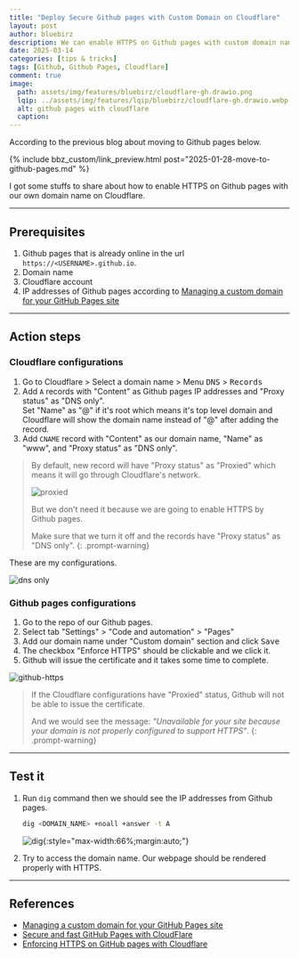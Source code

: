 ```yaml
---
title: "Deploy Secure Github pages with Custom Domain on Cloudflare"
layout: post
author: bluebirz
description: We can enable HTTPS on Github pages with custom domain name on Cloudflare.
date: 2025-03-14
categories: [tips & tricks]
tags: [Github, Github Pages, Cloudflare]
comment: true
image:
  path: assets/img/features/bluebirz/cloudflare-gh.drawio.png
  lqip: ../assets/img/features/lqip/bluebirz/cloudflare-gh.drawio.webp
  alt: github pages with cloudflare
  caption: 
---
```


According to the previous blog about moving to Github pages below.

{% include bbz_custom/link_preview.html post="2025-01-28-move-to-github-pages.md" %}

I got some stuffs to share about how to enable HTTPS on Github pages with our own domain name on Cloudflare.

---

## Prerequisites

1. Github pages that is already online in the url `https://<USERNAME>.github.io`.
1. Domain name
1. Cloudflare account
1. IP addresses of Github pages according to [Managing a custom domain for your GitHub Pages site](https://docs.github.com/en/pages/configuring-a-custom-domain-for-your-github-pages-site/managing-a-custom-domain-for-your-github-pages-site)

---

## Action steps

### Cloudflare configurations

1. Go to Cloudflare > Select a domain name > Menu <kbd>DNS</kbd> > <kbd>Records</kbd>
1. Add `A` records with "Content" as Github pages IP addresses and "Proxy status" as "DNS only".  
  Set "Name" as "@" if it's root which means it's top level domain and Cloudflare will show the domain name instead of "@" after adding the record.
1. Add `CNAME` record with "Content" as our domain name, "Name" as "www", and "Proxy status" as "DNS only".

> By default, new record will have "Proxy status" as "Proxied" which means it will go through Cloudflare's network.
>
> ![proxied](https://bluebirzdotnet.s3.ap-southeast-1.amazonaws.com/github-page-custom-domain-cloudflare/cloudflare-default.png)
>
> But we don't need it because we are going to enable HTTPS by Github pages.
>
> Make sure that we turn it off and the records have "Proxy status" as "DNS only".
{: .prompt-warning}

These are my configurations.

![dns only](https://bluebirzdotnet.s3.ap-southeast-1.amazonaws.com/github-page-custom-domain-cloudflare/cloudflare-suppose.png)

### Github pages configurations

1. Go to the repo of our Github pages.
1. Select tab "Settings" > "Code and automation" > "Pages"
1. Add our domain name under "Custom domain" section and click <kbd>Save</kbd>
1. The checkbox "Enforce HTTPS" should be clickable and we click it.
1. Github will issue the certificate and it takes some time to complete.

![github-https](https://bluebirzdotnet.s3.ap-southeast-1.amazonaws.com/github-page-custom-domain-cloudflare/github-https.png)

> If the Cloudflare configurations have "Proxied" status, Github will not be able to issue the certificate.
>
> And we would see the message: *"Unavailable for your site because your domain is not properly configured to support HTTPS"*.
{: .prompt-warning}

---

## Test it

1. Run `dig` command then we should see the IP addresses from Github pages.

    ```sh
    dig <DOMAIN_NAME> +noall +answer -t A
    ```

    ![dig](https://bluebirzdotnet.s3.ap-southeast-1.amazonaws.com/github-page-custom-domain-cloudflare/dig.png){:style="max-width:66%;margin:auto;"}

1. Try to access the domain name. Our webpage should be rendered properly with HTTPS.

---

## References

- [Managing a custom domain for your GitHub Pages site](https://docs.github.com/en/pages/configuring-a-custom-domain-for-your-github-pages-site/managing-a-custom-domain-for-your-github-pages-site)
- [Secure and fast GitHub Pages with CloudFlare](https://blog.cloudflare.com/secure-and-fast-github-pages-with-cloudflare/)
- [Enforcing HTTPS on GitHub pages with Cloudflare](https://www.nickquinn.co.uk/posts/github-pages-with-cloudflare/)
